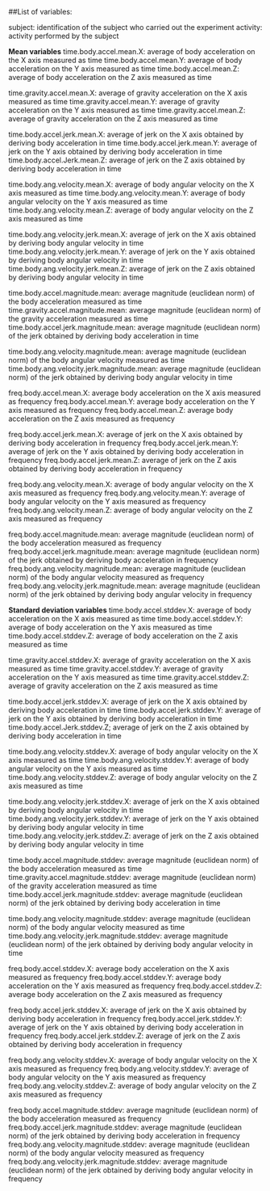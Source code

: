 ##List of variables:

subject: identification of the subject who carried out the experiment
activity: activity performed by the subject

**Mean variables**
time.body.accel.mean.X: average of body acceleration on the X axis measured as time
time.body.accel.mean.Y: average of body acceleration on the Y axis measured as time
time.body.accel.mean.Z: average of body acceleration on the Z axis measured as time

time.gravity.accel.mean.X: average of gravity acceleration on the X axis measured as time
time.gravity.accel.mean.Y: average of gravity acceleration on the Y axis measured as time
time.gravity.accel.mean.Z: average of gravity acceleration on the Z axis measured as time

time.body.accel.jerk.mean.X: average of jerk on the X axis obtained by deriving body acceleration in time
time.body.accel.jerk.mean.Y: average of jerk on the Y axis obtained by deriving body acceleration in time
time.body.accel.Jerk.mean.Z: average of jerk on the Z axis obtained by deriving body acceleration in time

time.body.ang.velocity.mean.X: average of body angular velocity on the X axis measured as time
time.body.ang.velocity.mean.Y: average of body angular velocity on the Y axis measured as time
time.body.ang.velocity.mean.Z: average of body angular velocity on the Z axis measured as time

time.body.ang.velocity.jerk.mean.X: average of jerk on the X axis obtained by deriving body angular velocity in time
time.body.ang.velocity.jerk.mean.Y: average of jerk on the Y axis obtained by deriving body angular velocity in time
time.body.ang.velocity.jerk.mean.Z: average of jerk on the Z axis obtained by deriving body angular velocity in time

time.body.accel.magnitude.mean: average magnitude (euclidean norm) of the body acceleration measured as time
time.gravity.accel.magnitude.mean: average magnitude (euclidean norm) of the gravity acceleration measured as time
time.body.accel.jerk.magnitude.mean: average magnitude (euclidean norm) of the jerk obtained by deriving body acceleration in time

time.body.ang.velocity.magnitude.mean: average magnitude (euclidean norm) of the body angular velocity measured as time
time.body.ang.velocity.jerk.magnitude.mean: average magnitude (euclidean norm) of the jerk obtained by deriving body angular velocity in time

freq.body.accel.mean.X: average body acceleration on the X axis measured as frequency
freq.body.accel.mean.Y: average body acceleration on the Y axis measured as frequency
freq.body.accel.mean.Z: average body acceleration on the Z axis measured as frequency

freq.body.accel.jerk.mean.X: average of jerk on the X axis obtained by deriving body acceleration in frequency
freq.body.accel.jerk.mean.Y: average of jerk on the Y axis obtained by deriving body acceleration in frequency
freq.body.accel.jerk.mean.Z: average of jerk on the Z axis obtained by deriving body acceleration in frequency

freq.body.ang.velocity.mean.X: average of body angular velocity on the X axis measured as frequency
freq.body.ang.velocity.mean.Y: average of body angular velocity on the Y axis measured as frequency
freq.body.ang.velocity.mean.Z: average of body angular velocity on the Z axis measured as frequency

freq.body.accel.magnitude.mean: average magnitude (euclidean norm) of the body acceleration measured as frequency
freq.body.accel.jerk.magnitude.mean: average magnitude (euclidean norm) of the jerk obtained by deriving body acceleration in frequency
freq.body.ang.velocity.magnitude.mean: average magnitude (euclidean norm) of the body angular velocity measured as frequency
freq.body.ang.velocity.jerk.magnitude.mean: average magnitude (euclidean norm) of the jerk obtained by deriving body angular velocity in frequency


**Standard deviation variables**
time.body.accel.stddev.X: average of body acceleration on the X axis measured as time
time.body.accel.stddev.Y: average of body acceleration on the Y axis measured as time
time.body.accel.stddev.Z: average of body acceleration on the Z axis measured as time

time.gravity.accel.stddev.X: average of gravity acceleration on the X axis measured as time
time.gravity.accel.stddev.Y: average of gravity acceleration on the Y axis measured as time
time.gravity.accel.stddev.Z: average of gravity acceleration on the Z axis measured as time

time.body.accel.jerk.stddev.X: average of jerk on the X axis obtained by deriving body acceleration in time
time.body.accel.jerk.stddev.Y: average of jerk on the Y axis obtained by deriving body acceleration in time
time.body.accel.Jerk.stddev.Z; average of jerk on the Z axis obtained by deriving body acceleration in time

time.body.ang.velocity.stddev.X: average of body angular velocity on the X axis measured as time
time.body.ang.velocity.stddev.Y: average of body angular velocity on the Y axis measured as time
time.body.ang.velocity.stddev.Z: average of body angular velocity on the Z axis measured as time

time.body.ang.velocity.jerk.stddev.X: average of jerk on the X axis obtained by deriving body angular velocity in time
time.body.ang.velocity.jerk.stddev.Y: average of jerk on the Y axis obtained by deriving body angular velocity in time
time.body.ang.velocity.jerk.stddev.Z: average of jerk on the Z axis obtained by deriving body angular velocity in time

time.body.accel.magnitude.stddev: average magnitude (euclidean norm) of the body acceleration measured as time
time.gravity.accel.magnitude.stddev: average magnitude (euclidean norm) of the gravity acceleration measured as time
time.body.accel.jerk.magnitude.stddev: average magnitude (euclidean norm) of the jerk obtained by deriving body acceleration in time

time.body.ang.velocity.magnitude.stddev: average magnitude (euclidean norm) of the body angular velocity measured as time
time.body.ang.velocity.jerk.magnitude.stddev: average magnitude (euclidean norm) of the jerk obtained by deriving body angular velocity in time

freq.body.accel.stddev.X: average body acceleration on the X axis measured as frequency
freq.body.accel.stddev.Y: average body acceleration on the Y axis measured as frequency
freq.body.accel.stddev.Z: average body acceleration on the Z axis measured as frequency

freq.body.accel.jerk.stddev.X: average of jerk on the X axis obtained by deriving body acceleration in frequency
freq.body.accel.jerk.stddev.Y: average of jerk on the Y axis obtained by deriving body acceleration in frequency
freq.body.accel.jerk.stddev.Z: average of jerk on the Z axis obtained by deriving body acceleration in frequency

freq.body.ang.velocity.stddev.X: average of body angular velocity on the X axis measured as frequency
freq.body.ang.velocity.stddev.Y: average of body angular velocity on the Y axis measured as frequency
freq.body.ang.velocity.stddev.Z: average of body angular velocity on the Z axis measured as frequency

freq.body.accel.magnitude.stddev: average magnitude (euclidean norm) of the body acceleration measured as frequency
freq.body.accel.jerk.magnitude.stddev: average magnitude (euclidean norm) of the jerk obtained by deriving body acceleration in frequency
freq.body.ang.velocity.magnitude.stddev: average magnitude (euclidean norm) of the body angular velocity measured as frequency
freq.body.ang.velocity.jerk.magnitude.stddev: average magnitude (euclidean norm) of the jerk obtained by deriving body angular velocity in frequency
